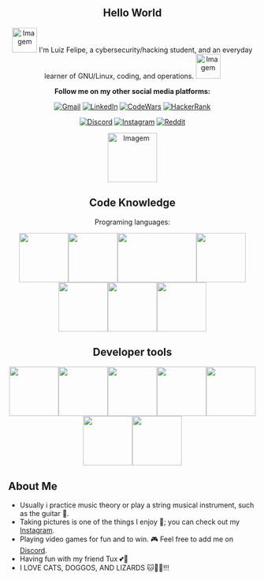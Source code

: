 <div align="center">
<h2>Hello World</h2>

<img src="https://media.tenor.com/rx5yDgZCNKEAAAAi/star-kawaii-kawaii.gif" alt="Imagem" width="50" height="50">
I'm Luiz Felipe, a cybersecurity/hacking student, and an everyday learner of GNU/Linux, coding, and operations.
<img src="https://media.tenor.com/rx5yDgZCNKEAAAAi/star-kawaii-kawaii.gif" alt="Imagem" width="50" height="50">

**Follow me on my other social media platforms:**

[![Gmail](https://img.shields.io/badge/Gmail-D14836?style=for-the-badge&logo=gmail&logoColor=white)](https://mail.google.com)
[![LinkedIn](https://img.shields.io/badge/LinkedIn-0077B5?style=for-the-badge&logo=linkedin&logoColor=white)](https://www.linkedin.com)
[![CodeWars](https://img.shields.io/badge/CodeWars-B1361E?style=for-the-badge&logo=Codewars&logoColor=white)](https://www.codewars.com)
[![HackerRank](https://img.shields.io/badge/-Hackerrank-2EC866?style=for-the-badge&logo=HackerRank&logoColor=white)](https://www.hackerrank.com)

[![Discord](https://img.shields.io/badge/Discord-7289DA?style=for-the-badge&logo=discord&logoColor=white)](https://discord.com)
[![Instagram](https://img.shields.io/badge/Instagram-E4405F?style=for-the-badge&logo=instagram&logoColor=white)](https://www.instagram.com)
[![Reddit](https://img.shields.io/badge/Reddit-FF4500?style=for-the-badge&logo=reddit&logoColor=white)](https://www.reddit.com)

<img src="https://media.tenor.com/ZqMlZNvC2BYAAAAi/pixel-art-mrp.gif" alt="Imagem" width="100" height="100">

</div>

<div align="center">
  
## Code Knowledge
Programing languages:

</div>

<div align="center">
<img src="https://external-content.duckduckgo.com/iu/?u=https%3A%2F%2Fwallpapercave.com%2Fwp%2Fwp4521293.png&f=1&nofb=1&ipt=db4610aa847055bfbcc8045571b4b19657ec4450b49bdcc614b0988f7510d5e1&ipo=images" width="100" height="100"><img src="https://external-content.duckduckgo.com/iu/?u=https%3A%2F%2Fitsourcecode.com%2Fwp-content%2Fuploads%2F2022%2F08%2Fc-logo-1024x1024.png&f=1&nofb=1&ipt=5a61e8a37d5d8d4909b2c33b76fa8c98062be62a825989ab29edc757916c0b6e&ipo=images" width="100" height="100"><img src="https://external-content.duckduckgo.com/iu/?u=https%3A%2F%2Fwww.freecodecamp.org%2Fnews%2Fcontent%2Fimages%2F2021%2F01%2Frust-mascot.png&f=1&nofb=1&ipt=f4e27a5803513e1f23fa698fabafca116bc4119b68793218e50af3c6d8eee089&ipo=images" width="160" height="100"><img src="https://external-content.duckduckgo.com/iu/?u=https%3A%2F%2Frakaminstudent.com%2Fwp-content%2Fuploads%2F2021%2F05%2FPython-1024x1024.png&f=1&nofb=1&ipt=ff9bce25b1773efbaaa18878dbc912d9036159f94e2f7240d2a219f83284ae65&ipo=images" width="100" height="100"><img src="https://external-content.duckduckgo.com/iu/?u=https%3A%2F%2Fcdn.icon-icons.com%2Ficons2%2F2699%2FPNG%2F512%2Fgolang_logo_icon_171073.png&f=1&nofb=1&ipt=dfd467e009199d9ca2ae17c06f8b1ea64f6b9186b678f5c7e17b3e48bf13916c&ipo=images" width="100" height="100"><img src="https://external-content.duckduckgo.com/iu/?u=https%3A%2F%2Fimages.vexels.com%2Fmedia%2Fusers%2F3%2F166403%2Fisolated%2Fpreview%2Fa5a33bf3004830a2bd581e9fa65de660-javascript-programming-language-icon-by-vexels.png&f=1&nofb=1&ipt=07853b81e026cee8295701e8599c20c2dbec2c278f40a2735bc89050dbd2dd29&ipo=images" width="100" height="100"><img src="https://external-content.duckduckgo.com/iu/?u=https%3A%2F%2Flogodix.com%2Flogo%2F1327215.png&f=1&nofb=1&ipt=77e7e8c72d6c19e15e807de82f33746eb83a3140af2fb8454af309cb169f630c&ipo=images" width="100" height="100">
</div>

<div align="center">

## Developer tools

<img src="https://external-content.duckduckgo.com/iu/?u=https%3A%2F%2Fplmlab.math.cnrs.fr%2Fuploads%2F-%2Fsystem%2Fproject%2Favatar%2F3450%2Flogo-bash.png&f=1&nofb=1&ipt=bc7658440baf96a87d11f2bac05088bf01f6215cf127c261913d93f7216d274c&ipo=images" width="100" height="100"><img src="https://external-content.duckduckgo.com/iu/?u=https%3A%2F%2Fi.pinimg.com%2Foriginals%2F00%2Ff4%2F05%2F00f40564d281eee8dbb931024b8e6975.png&f=1&nofb=1&ipt=0699829805a7c7f96fa9979414cfc14b76d8b52aae87e07b580f3329550bd0ca&ipo=images" width="100" height="100"><img src="https://external-content.duckduckgo.com/iu/?u=https%3A%2F%2Fclipground.com%2Fimages%2Fvim-logo-png.png&f=1&nofb=1&ipt=13d01ac47710426fd69659c57e5e09c5df76c1c1b783a304a5f5e4463e5550d9&ipo=images" width="100" height="100"><img src="https://external-content.duckduckgo.com/iu/?u=https%3A%2F%2Fdaffyta.github.io%2Fassets%2Fimg%2Ficono%2Fgit.png&f=1&nofb=1&ipt=772e0a0178638a3f581754a6941c609e40e47f6e6200f3c6816f9372c9c0ac17&ipo=images" width="100" height="100"><img src="https://external-content.duckduckgo.com/iu/?u=https%3A%2F%2Fpngimg.com%2Fuploads%2Fgithub%2Fgithub_PNG84.png&f=1&nofb=1&ipt=233a4496c74d8d99386dd31865637c397285864cf7f72717ea3fe7d5170a5d64&ipo=images" width="100" height="100"><img src="https://external-content.duckduckgo.com/iu/?u=https%3A%2F%2Fpngimg.com%2Fuploads%2Fmysql%2Fmysql_PNG23.png&f=1&nofb=1&ipt=cb61f342d83b8c167fcbbe6e3ee26e3affcc520fce96704c6c8f2baece969274&ipo=images" width="100" height="100"><img src="https://external-content.duckduckgo.com/iu/?u=http%3A%2F%2Fwww.golem.de%2Fspecials%2F_img%2FPostgreSQL%2FPostgresql.png&f=1&nofb=1&ipt=21924ad85de7f26d897bf874750e05257bd8f3b52c396e0c18fb55545fc147b0&ipo=images" width="100" height="100">

</div>

<h2>About Me</h2>
  
- Usually i practice music theory or play a string musical instrument, such as the guitar 🎸.
- Taking pictures is one of the things I enjoy 📸; you can check out my [Instagram](link).
- Playing video games for fun and to win. 🎮 Feel free to add me on [Discord](link).
- Having fun with my friend Tux 💕🐧
- I LOVE CATS, DOGGOS, AND LIZARDS 🐱🐶🦎!!!

